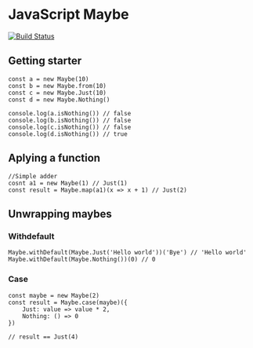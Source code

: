 # JavaScript Maybe
[![Build Status](https://travis-ci.org/nidstang/maybe.svg?branch=master)](https://travis-ci.org/nidstang/maybe)
## Getting starter
```
const a = new Maybe(10)
const b = new Maybe.from(10)
const c = new Maybe.Just(10)
const d = new Maybe.Nothing()

console.log(a.isNothing()) // false
console.log(b.isNothing()) // false
console.log(c.isNothing()) // false
console.log(d.isNothing()) // true
```

## Aplying a function
```
//Simple adder
cosnt a1 = new Maybe(1) // Just(1)
const result = Maybe.map(a1)(x => x + 1) // Just(2)
```

## Unwrapping maybes
### Withdefault
```
Maybe.withDefault(Maybe.Just('Hello world'))('Bye') // 'Hello world'
Maybe.withDefault(Maybe.Nothing())(0) // 0
```

### Case
```
const maybe = new Maybe(2)
const result = Maybe.case(maybe)({
    Just: value => value * 2,
    Nothing: () => 0
})

// result == Just(4)
```